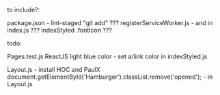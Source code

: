 
to include?:

package.json - lint-staged "git add" ???
registerServiceWorker.js - and in index.js ???
indexStyled .fontIcon ???





todo:

Pages.test.js
ReactJS light blue color - set a/link color in indexStyled.js

Layout.js - install HOC and PaulX
document.getElementById('Hamburger').classList.remove('opened'); - in Layout.js
